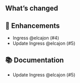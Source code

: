 ## What’s changed

## 🚀 Enhancements

- Ingress @elcajon (#4)
- Update Ingress @elcajon (#5)

## 📚 Documentation

- Update Ingress @elcajon (#5)
